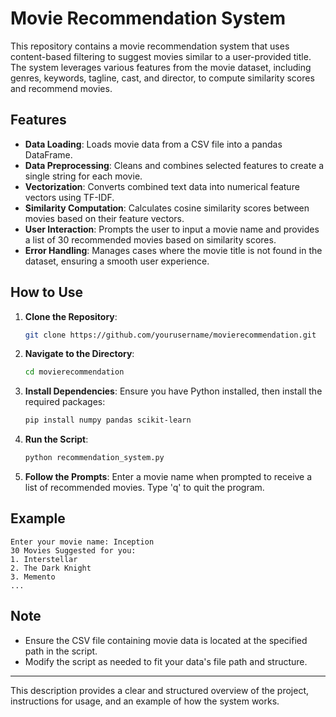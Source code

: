 # Movie Recommendation System

This repository contains a movie recommendation system that uses content-based filtering to suggest movies similar to a user-provided title. The system leverages various features from the movie dataset, including genres, keywords, tagline, cast, and director, to compute similarity scores and recommend movies.

## Features

- **Data Loading**: Loads movie data from a CSV file into a pandas DataFrame.
- **Data Preprocessing**: Cleans and combines selected features to create a single string for each movie.
- **Vectorization**: Converts combined text data into numerical feature vectors using TF-IDF.
- **Similarity Computation**: Calculates cosine similarity scores between movies based on their feature vectors.
- **User Interaction**: Prompts the user to input a movie name and provides a list of 30 recommended movies based on similarity scores.
- **Error Handling**: Manages cases where the movie title is not found in the dataset, ensuring a smooth user experience.

## How to Use

1. **Clone the Repository**:
   ```bash
   git clone https://github.com/yourusername/movierecommendation.git
   ```

2. **Navigate to the Directory**:
   ```bash
   cd movierecommendation
   ```

3. **Install Dependencies**:
   Ensure you have Python installed, then install the required packages:
   ```bash
   pip install numpy pandas scikit-learn
   ```

4. **Run the Script**:
   ```bash
   python recommendation_system.py
   ```

5. **Follow the Prompts**:
   Enter a movie name when prompted to receive a list of recommended movies. Type 'q' to quit the program.

## Example

```plaintext
Enter your movie name: Inception
30 Movies Suggested for you:
1. Interstellar
2. The Dark Knight
3. Memento
...
```

## Note

- Ensure the CSV file containing movie data is located at the specified path in the script.
- Modify the script as needed to fit your data's file path and structure.

---

This description provides a clear and structured overview of the project, instructions for usage, and an example of how the system works.
